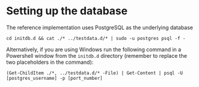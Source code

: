Setting up the database
=======================

The reference implementation uses PostgreSQL as the underlying database
```
cd initdb.d && cat ./* ../testdata.d/* | sudo -u postgres psql -f -
```

Alternatively, if you are using Windows run the following command in a Powershell window from the `initdb.d` directory (remember to replace the two placeholders in the command):

```
(Get-ChildItem ./*, ../testdata.d/* -File) | Get-Content | psql -U [postgres_username] -p [port_number] 
```

